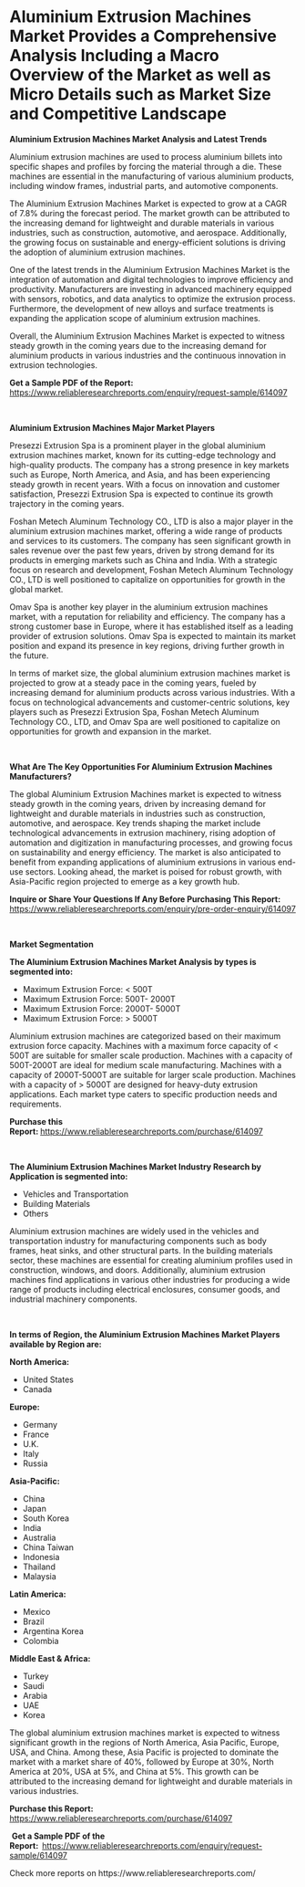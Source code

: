 <p><h1>Aluminium Extrusion Machines Market Provides a Comprehensive Analysis Including a Macro Overview of the Market as well as Micro Details such as Market Size and Competitive Landscape</h1></p><p><strong>Aluminium Extrusion Machines Market Analysis and Latest Trends</strong></p>
<p><p>Aluminium extrusion machines are used to process aluminium billets into specific shapes and profiles by forcing the material through a die. These machines are essential in the manufacturing of various aluminium products, including window frames, industrial parts, and automotive components.</p><p>The Aluminium Extrusion Machines Market is expected to grow at a CAGR of 7.8% during the forecast period. The market growth can be attributed to the increasing demand for lightweight and durable materials in various industries, such as construction, automotive, and aerospace. Additionally, the growing focus on sustainable and energy-efficient solutions is driving the adoption of aluminium extrusion machines.</p><p>One of the latest trends in the Aluminium Extrusion Machines Market is the integration of automation and digital technologies to improve efficiency and productivity. Manufacturers are investing in advanced machinery equipped with sensors, robotics, and data analytics to optimize the extrusion process. Furthermore, the development of new alloys and surface treatments is expanding the application scope of aluminium extrusion machines.</p><p>Overall, the Aluminium Extrusion Machines Market is expected to witness steady growth in the coming years due to the increasing demand for aluminium products in various industries and the continuous innovation in extrusion technologies.</p></p>
<p><strong>Get a Sample PDF of the Report:&nbsp;</strong> <a href="https://www.reliableresearchreports.com/enquiry/request-sample/614097">https://www.reliableresearchreports.com/enquiry/request-sample/614097</a></p>
<p>&nbsp;</p>
<p><strong>Aluminium Extrusion Machines Major Market Players</strong></p>
<p><p>Presezzi Extrusion Spa is a prominent player in the global aluminium extrusion machines market, known for its cutting-edge technology and high-quality products. The company has a strong presence in key markets such as Europe, North America, and Asia, and has been experiencing steady growth in recent years. With a focus on innovation and customer satisfaction, Presezzi Extrusion Spa is expected to continue its growth trajectory in the coming years.</p><p>Foshan Metech Aluminum Technology CO., LTD is also a major player in the aluminium extrusion machines market, offering a wide range of products and services to its customers. The company has seen significant growth in sales revenue over the past few years, driven by strong demand for its products in emerging markets such as China and India. With a strategic focus on research and development, Foshan Metech Aluminum Technology CO., LTD is well positioned to capitalize on opportunities for growth in the global market.</p><p>Omav Spa is another key player in the aluminium extrusion machines market, with a reputation for reliability and efficiency. The company has a strong customer base in Europe, where it has established itself as a leading provider of extrusion solutions. Omav Spa is expected to maintain its market position and expand its presence in key regions, driving further growth in the future.</p><p>In terms of market size, the global aluminium extrusion machines market is projected to grow at a steady pace in the coming years, fueled by increasing demand for aluminium products across various industries. With a focus on technological advancements and customer-centric solutions, key players such as Presezzi Extrusion Spa, Foshan Metech Aluminum Technology CO., LTD, and Omav Spa are well positioned to capitalize on opportunities for growth and expansion in the market.</p></p>
<p>&nbsp;</p>
<p><strong>What Are The Key Opportunities For Aluminium Extrusion Machines Manufacturers?</strong></p>
<p><p>The global Aluminium Extrusion Machines market is expected to witness steady growth in the coming years, driven by increasing demand for lightweight and durable materials in industries such as construction, automotive, and aerospace. Key trends shaping the market include technological advancements in extrusion machinery, rising adoption of automation and digitization in manufacturing processes, and growing focus on sustainability and energy efficiency. The market is also anticipated to benefit from expanding applications of aluminium extrusions in various end-use sectors. Looking ahead, the market is poised for robust growth, with Asia-Pacific region projected to emerge as a key growth hub.</p></p>
<p><strong>Inquire or Share Your Questions If Any Before Purchasing This Report:</strong> <a href="https://www.reliableresearchreports.com/enquiry/pre-order-enquiry/614097">https://www.reliableresearchreports.com/enquiry/pre-order-enquiry/614097</a></p>
<p>&nbsp;</p>
<p><strong>Market Segmentation</strong></p>
<p><strong>The Aluminium Extrusion Machines Market Analysis by types is segmented into:</strong></p>
<p><ul><li>Maximum Extrusion Force: < 500T</li><li>Maximum Extrusion Force: 500T- 2000T</li><li>Maximum Extrusion Force: 2000T- 5000T</li><li>Maximum Extrusion Force: > 5000T</li></ul></p>
<p><p>Aluminium extrusion machines are categorized based on their maximum extrusion force capacity. Machines with a maximum force capacity of < 500T are suitable for smaller scale production. Machines with a capacity of 500T-2000T are ideal for medium scale manufacturing. Machines with a capacity of 2000T-5000T are suitable for larger scale production. Machines with a capacity of > 5000T are designed for heavy-duty extrusion applications. Each market type caters to specific production needs and requirements.</p></p>
<p><strong>Purchase this Report:&nbsp;</strong><a href="https://www.reliableresearchreports.com/purchase/614097">https://www.reliableresearchreports.com/purchase/614097</a></p>
<p>&nbsp;</p>
<p><strong>The Aluminium Extrusion Machines Market Industry Research by Application is segmented into:</strong></p>
<p><ul><li>Vehicles and Transportation</li><li>Building Materials</li><li>Others</li></ul></p>
<p><p>Aluminium extrusion machines are widely used in the vehicles and transportation industry for manufacturing components such as body frames, heat sinks, and other structural parts. In the building materials sector, these machines are essential for creating aluminium profiles used in construction, windows, and doors. Additionally, aluminium extrusion machines find applications in various other industries for producing a wide range of products including electrical enclosures, consumer goods, and industrial machinery components.</p></p>
<p>&nbsp;</p>
<p><strong>In terms of Region, the Aluminium Extrusion Machines Market Players available by Region are:</strong></p>
<p>
    <p> <strong> North America: </strong>
        <ul>
            <li>United States</li>
            <li>Canada</li>
        </ul>
        </p> 
    <p> <strong> Europe: </strong>
        <ul>
            <li>Germany</li>
            <li>France</li>
            <li>U.K.</li>
            <li>Italy</li>
            <li>Russia</li>
        </ul>
        </p> 
    <p> <strong> Asia-Pacific: </strong>
        <ul>
            <li>China</li>
            <li>Japan</li>
            <li>South Korea</li>
            <li>India</li>
            <li>Australia</li>
            <li>China Taiwan</li>
            <li>Indonesia</li>
            <li>Thailand</li>
            <li>Malaysia</li>
        </ul>
        </p> 
    <p> <strong> Latin America: </strong>
        <ul>
            <li>Mexico</li>
            <li>Brazil</li>
            <li>Argentina Korea</li>
            <li>Colombia</li>
        </ul>
        </p> 
    <p> <strong> Middle East & Africa: </strong>
        <ul>
            <li>Turkey</li>
            <li>Saudi</li>
            <li>Arabia</li>
            <li>UAE</li>
            <li>Korea</li>
        </ul>
    </p>
    </p>
<p><p>The global aluminium extrusion machines market is expected to witness significant growth in the regions of North America, Asia Pacific, Europe, USA, and China. Among these, Asia Pacific is projected to dominate the market with a market share of 40%, followed by Europe at 30%, North America at 20%, USA at 5%, and China at 5%. This growth can be attributed to the increasing demand for lightweight and durable materials in various industries.</p></p>
<p><strong>Purchase this Report: </strong><a href="https://www.reliableresearchreports.com/purchase/614097">https://www.reliableresearchreports.com/purchase/614097</a></p>
<p>&nbsp;<strong>Get a Sample PDF of the Report:&nbsp;&nbsp;</strong><a href="https://www.reliableresearchreports.com/enquiry/request-sample/614097">https://www.reliableresearchreports.com/enquiry/request-sample/614097</a></p>
<p><strong></strong></p>
<p>Check more reports on https://www.reliableresearchreports.com/</p>